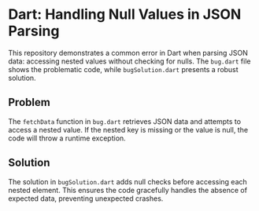 # Dart: Handling Null Values in JSON Parsing

This repository demonstrates a common error in Dart when parsing JSON data: accessing nested values without checking for nulls. The `bug.dart` file shows the problematic code, while `bugSolution.dart` presents a robust solution.

## Problem

The `fetchData` function in `bug.dart` retrieves JSON data and attempts to access a nested value. If the nested key is missing or the value is null, the code will throw a runtime exception.

## Solution

The solution in `bugSolution.dart` adds null checks before accessing each nested element. This ensures the code gracefully handles the absence of expected data, preventing unexpected crashes.